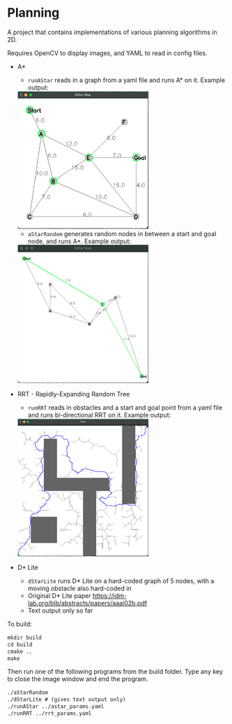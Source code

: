 # Planning
A project that contains implementations of various planning algorithms in 2D. 

Requires OpenCV to display images, and YAML to read in config files.

* A* 

	* `runAStar` reads in a graph from a yaml file and runs A* on it. Example output:
	
	<img src="./AStar.png" width="300">
	
	* `aStarRandom` generates random nodes in between a start and goal node, and runs A*. Example output:
	
	<img src="./AStarRandom.png" width="300">

* RRT - Rapidly-Expanding Random Tree
	* `runRRT` reads in obstacles and a start and goal point from a yaml file and runs bi-directional RRT on it. Example output:

	<img src="./RRT.png" width="300">

* D* Lite 
	* `dStarLite` runs D* Lite on a hard-coded graph of 5 nodes, with a moving obstacle also hard-coded in
	* Original D* Lite paper https://idm-lab.org/bib/abstracts/papers/aaai02b.pdf
	* Text output only so far

To build:

```
mkdir build
cd build
cmake ..
make
```

Then run one of the following programs from the build folder. Type any key to close the image window and end the program.

```
./aStarRandom 
./dStarLite # (gives text output only)
./runAStar ../astar_params.yaml
./runRRT ../rrt_params.yaml
```

